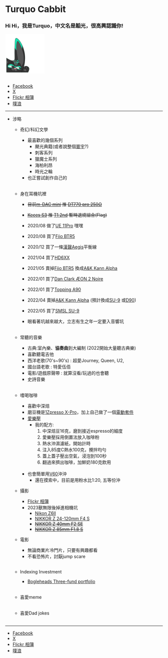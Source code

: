 # Turquo Cabbit

### Hi Hi，我是Turquo，中文名是韜光，很高興認識你!<br />

<img src="./pic/Turquo_listen.png" width=25% div align=center><br /><br />

* [Facebook](https://www.facebook.com/turquoCabbit)
* [X](https://twitter.com/Turquobitbit)
* [Flickr 相簿](https://www.flickr.com/photos/197896838@N03/albums/)
* [噗浪](https://www.plurk.com/night5916lan)

---

* 涉略
    * 奇幻/科幻文學
        * 最喜歡的幾個系列<br />
            * 颶光典籍(或者說整個[寰宇](https://www.brandonsanderson.com/)?)
            * 刺客系列
            * 獵魔士系列
            * 海柏利昂
            * 時光之輪
        * 也正嘗試創作自己的<br /><br />

    * 身在耳機坑裡
        * ~~目前[m-DAC mini](https://www.audiolab.co.uk/mdac-mini/) 推 [DT770 pro 250Ω](https://europe.beyerdynamic.com/dt-770-pro.html)~~
        * ~~[Keces S3](https://www.kecesaudio.com/ch/S3.html) 推 [T1 2nd](https://global.beyerdynamic.com/t1.html)  暫時退燒組合(Flag)~~
        * 2020/08 做了[UE 11Pro](https://pro.ultimateears.com/products/ue-11-pro) 嘿嘿
        * 2020/08 買了[Fiio BTR5](https://fiio.com/btr5)
        * 2020/12 買了一條[漢聲Aegis](http://www.hansoundaudio.com/Product_Detail.aspx?BigClassID=00000000-0000-0000-0000-000000000000&ClassID=50d0655e-c3f9-4304-92a7-e21418bd23ff&ID=81632ecf-ae85-4854-8ac0-5d2c11808df0)平衡線
        * 2021/04 買了[HD6XX](https://drop.com/buy/massdrop-sennheiser-hd6xx)
        * 2021/05 賣掉[Fiio BTR5](https://fiio.com/btr5) 換成[A&K Kann Alpha](https://www.astellnkern.com/product/product_detail.jsp?productNo=7)
        * 2022/01 買了[Dan Clark ÆON 2 Noire](https://danclarkaudio.com/aeon-2-noir.html)
        * 2022/01 買了[Topping A90](https://www.tpdz.net/productinfo/472128.html)
        * 2022/04 賣掉[A&K Kann Alpha](https://www.astellnkern.com/product/product_detail.jsp?productNo=7) (預計換成[SU-9](https://smsl-audio.com/portal/product/detail/id/715.html) 或[D90](https://www.tpdz.net/productinfo/645180.html))
        * 2022/05 買了[SMSL SU-9](https://smsl-audio.com/portal/product/detail/id/715.html)

        * 眼看著坑越來越大，立志有生之年一定要入音響坑<br /><br />

    * 常聽的音樂
        * 古典:室內樂、**協奏曲**到大編制 (2022開始大量聽古典樂)
        * 喜歡聽電吉他
        * 西洋老歌(70's~90's) : 超愛Journey, Queen, U2, 
        * 國台語老歌 : 特愛伍佰
        * 電影/遊戲原聲帶 : 就算沒看/玩過的也會聽
        * 史詩音樂<br /><br />

    * 嗜喝咖啡
        * 喜歡中深焙
        * 磨豆機是[1Zpresso X-Pro](https://1zpresso.com/xpro/)，加上自己做了一個[電動套件](https://www.plurk.com/p/p73ac5)
        * [愛樂壓](https://aeropress.com/)
            * 我的配方:
                1. 中深焙豆16克，磨到接近espresso的細度
                2. 愛樂壓採用倒置法放入咖啡粉
                3. 熱水沖濕濾紙，開始計時
                4. 注入85度C熱水100克，攪拌均勻
                5. 蓋上蓋子壓出空氣，浸泡到100秒
                6. 翻過來擠出咖啡，加鮮奶180克飲用<br /><br />
        * 也會簡單用[V60](https://www.hario.com.tw/?product=v60%e6%a8%b9%e8%84%82%e6%bf%be%e6%9d%af01%e9%80%8f%e6%98%8e)沖沖
            * 還在摸索中，目前是用粉水比1:20, 五等份沖
    
    * 攝影
        * [Flickr 相簿](https://www.flickr.com/photos/197896838@N03/albums/)
        * 2023獸無限後掉進相機坑
            * [Nikon Z6II](https://imaging.nikon.com/imaging/lineup/mirrorless/z_6_2/)
            * [NIKKOR Z 24-120mm F4 S](https://imaging.nikon.com/imaging/lineup/lens/z-mount/z_24-120mmf4s/)
            * ~~[NIKKOR Z 40mm F2 SE](https://imaging.nikon.com/imaging/lineup/lens/z-mount/z_40mmf2_se/)~~
            * ~~[NIKKOR Z 85mm F1.8 S](https://imaging.nikon.com/imaging/lineup/lens/z-mount/z_85mmf18s/)~~

    * 電影 
        * 無論商業片冷門片，只要有興趣都看
        * 不看恐怖片，討厭jump scare<br /><br />

    * Indexing Investment
        * [Bogleheads Three-fund portfolio](https://www.bogleheads.org/wiki/Three-fund_portfolio)<br /><br />

    * 喜愛meme<br /><br />

    * 喜愛Dad jokes<br /><br />
---
* [Facebook](https://www.facebook.com/turquoCabbit)
* [X](https://twitter.com/Turquobitbit)
* [Flickr 相簿](https://www.flickr.com/photos/197896838@N03/albums/)
* [噗浪](https://www.plurk.com/night5916lan)
<!-- <div align=right> -->
